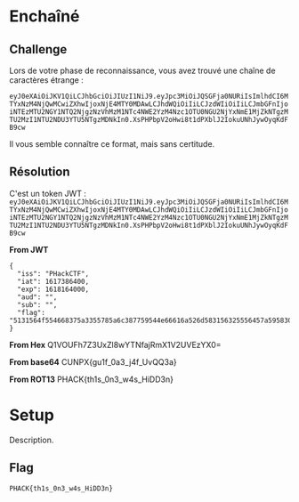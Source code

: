 # Enchaîné
## Challenge

Lors de votre phase de reconnaissance, vous avez trouvé une chaîne de caractères étrange :

`eyJ0eXAiOiJKV1QiLCJhbGciOiJIUzI1NiJ9.eyJpc3MiOiJQSGFja0NURiIsImlhdCI6MTYxNzM4NjQwMCwiZXhwIjoxNjE4MTY0MDAwLCJhdWQiOiIiLCJzdWIiOiIiLCJmbGFnIjoiNTEzMTU2NGY1NTQ2NjgzNzVhMzM1NTc4NWE2YzM4Nzc1OTU0NGU2NjYxNmE1MjZkNTgzMTU2MzI1NTU2NDU3YTU5NTgzMDNkIn0.XsPHPbpV2oHwi8t1dPXblJ2IokuUNhJywOyqKdFB9cw`

Il vous semble connaître ce format, mais sans certitude.


## Résolution

C'est un token JWT :
`eyJ0eXAiOiJKV1QiLCJhbGciOiJIUzI1NiJ9.eyJpc3MiOiJQSGFja0NURiIsImlhdCI6MTYxNzM4NjQwMCwiZXhwIjoxNjE4MTY0MDAwLCJhdWQiOiIiLCJzdWIiOiIiLCJmbGFnIjoiNTEzMTU2NGY1NTQ2NjgzNzVhMzM1NTc4NWE2YzM4Nzc1OTU0NGU2NjYxNmE1MjZkNTgzMTU2MzI1NTU2NDU3YTU5NTgzMDNkIn0.XsPHPbpV2oHwi8t1dPXblJ2IokuUNhJywOyqKdFB9cw`

**From JWT**
```
{
  "iss": "PHackCTF",
  "iat": 1617386400,
  "exp": 1618164000,
  "aud": "",
  "sub": "",
  "flag": "5131564f554668375a3355785a6c387759544e66616a526d583156325556457a5958303d"
}
```

**From Hex**
Q1VOUFh7Z3UxZl8wYTNfajRmX1V2UVEzYX0=

**From base64**
CUNPX{gu1f_0a3_j4f_UvQQ3a}

**From ROT13**
PHACK{th1s_0n3_w4s_HiDD3n}

# Setup

Description.

## Flag
`PHACK{th1s_0n3_w4s_HiDD3n}`